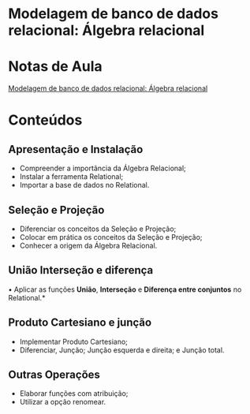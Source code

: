 # Modelagem de banco de dados relacional: Álgebra relacional

# Notas de Aula

[Modelagem de banco de dados relacional: Álgebra relacional](Modelagem%20de%20banco%20de%20dados%20relacional%20A%CC%81lgebra%20re%207b805e9e33474ec2acda33590af8cf20/Modelagem%20de%20banco%20de%20dados%20relacional%20A%CC%81lgebra%20re%2025d8490dce044ff094fa7d5a2aff6488.md)

# Conteúdos

## Apresentação e Instalação

- Compreender a importância da Álgebra Relacional;
- Instalar a ferramenta Relational;
- Importar a base de dados no Relational.

## Seleção e Projeção

- Diferenciar os conceitos da Seleção e Projeção;
- Colocar em prática os conceitos da Seleção e Projeção;
- Conhecer a origem da Álgebra Relacional.

## União Interseção e diferença

• Aplicar as funções **União**, **Interseção** e **Diferença entre conjuntos** no Relational.*

## Produto Cartesiano e junção

- Implementar Produto Cartesiano;
- Diferenciar, Junção; Junção esquerda e direita; e Junção total.

## Outras Operações

- Elaborar funções com atribuição;
- Utilizar a opção renomear.